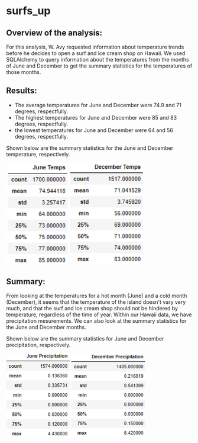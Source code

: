 # surfs_up

## Overview of the analysis: 
For this analysis, W. Avy requested information about temperature trends before he decides to open a surf and ice cream shop on Hawaii. We used SQLAlchemy to query information about the temperatures from the months of June and December to get the summary statistics for the temperatures of those months.

## Results:
 - The average temperatures for June and December were 74.9 and 71 degrees, respectfully.
 - The highest temperatures for June and December were 85 and 83 degrees, respectfully.
 - the lowest temperatures for June and December were 64 and 56 degrees, respectfully.

Shown below are the summary statistics for the June and December temperature, respectively.

<img width="166" alt="JuneTemps" src="./Resources/JuneTemps.png">
<img width="200" alt="DecemberTemps" src="./Resources/DecemberTemps.png">

## Summary:
From looking at the temperatures for a hot month (June) and a cold month (December), it seems that the temperature of the island doesn't vary very much, and that the surf and ice cream shop should not be hindered by temperature, regardless of the time of year. Within our Hawaii data, we have precipitation mesurements. We can also look at the summary statistics for the June and December months. 

Shown below are the summary statistics for June and December precipitation, respectively. 

<img width="172" alt="JunePrecip" src="./Resources/JunePrecip.png">
<img width="200" alt="DecemberPrecip" src="./Resources/DecPrecip.png">